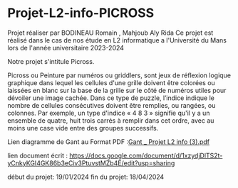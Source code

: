 # Projet-L2-info-PICROSS
Projet réaliser par BODINEAU Romain , Mahjoub Aly Rida
Ce projet est réalisé dans le cas de nos étude en L2 informatique a l'Université du Mans lors de l'année universitaire 2023-2024

Notre projet s'intitule Picross.

Picross ou Peinture par numéros ou griddlers, sont jeux de réflexion logique graphique dans lequel les cellules d'une grille doivent être colorées ou laissées en blanc sur la base de la grille sur le côté de numéros utiles pour dévoiler une image cachée. Dans ce type de puzzle, l’indice indique le nombre de cellules consécutives doivent être remplies, ou rangées, ou colonnes. Par exemple, un type d'indice « 4 8 3 » signifie qu'il y a un ensemble de quatre, huit trois carrés à remplir dans cet ordre, avec au moins une case vide entre des groupes successifs.

Lien diagramme de Gant au Format PDF :[Gant _ Projet L2 info (3).pdf](https://github.com/romain72510/Picross-L2-info/files/14065718/Gant._.Projet.L2.info.3.pdf)



lien document écrit :
https://docs.google.com/document/d/1xzydjDlTS2t-yCnkyKGI4GK86b3eCiv3PtuvstMZb4E/edit?usp=sharing

début du projet: 19/01/2024
fin du projet: 18/04/2024

